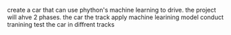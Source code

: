 create a car that can use phython's machine learning to drive.
the project will ahve 2 phases. 
    the car
    the track
        apply machine learining model
        conduct tranining
        test the car in diffrent tracks